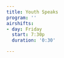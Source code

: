 ```yaml
---
title: Youth Speaks
program: ''
airshifts:
- day: Friday
  start: 7:30p
  duration: '0:30'

---
```

